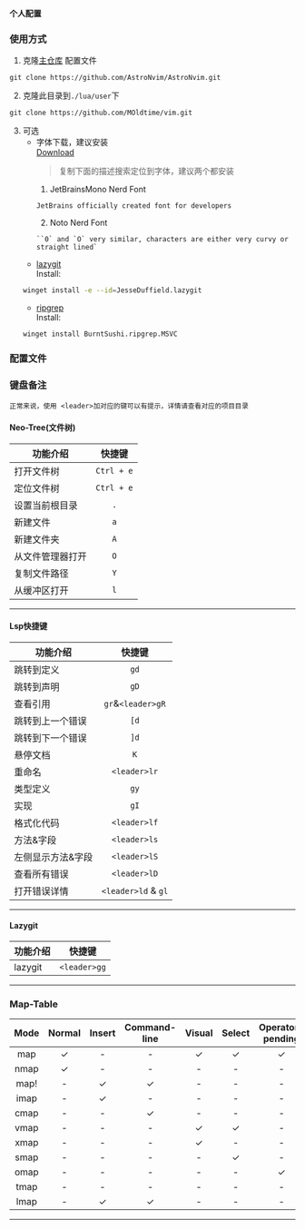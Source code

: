 **个人配置**

### 使用方式

1. 克隆[主仓库](https://github.com/AstroNvim/AstroNvim) 配置文件

```shell
git clone https://github.com/AstroNvim/AstroNvim.git
```

2. 克隆此目录到`./lua/user`下

```shell
git clone https://github.com/MOldtime/vim.git
```

3. 可选
    - 字体下载，建议安装  
        [Download](https://www.nerdfonts.com/font-downloads) 
        > 复制下面的描述搜索定位到字体，建议两个都安装
        1. JetBrainsMono Nerd Font
        ```
        JetBrains officially created font for developers
        ```
        2. Noto Nerd Font
        ```
        ``0` and `O` very similar, characters are either very curvy or straight lined` 
        ```
    - [lazygit](https://github.com/jesseduffield/lazygit)   
    Install:   
    ```Bash
    winget install -e --id=JesseDuffield.lazygit
    ```
    - [ripgrep](https://github.com/BurntSushi/ripgrep)  
    Install:
    ```Shell
    winget install BurntSushi.ripgrep.MSVC
    ```

### 配置文件


### 键盘备注

`正常来说，使用 <leader>加对应的键可以有提示，详情请查看对应的项目目录`

#### Neo-Tree(文件树)
| 功能介绍        | 快捷键     |
| --------------- | :--------: |
| 打开文件树      | `Ctrl + e` |
| 定位文件树      | `Ctrl + e` |
| 设置当前根目录  | `.`        |
| 新建文件        | `a`        |
| 新建文件夹      | `A`        |
| 从文件管理器打开| `O`        |
| 复制文件路径    | `Y`        |
| 从缓冲区打开    | `l`        |

---

#### Lsp快捷键
|功能介绍                  |快捷键             |
| ------------------------ | :---------------: |
| 跳转到定义               |`gd`               |
| 跳转到声明               |`gD`               |
| 查看引用                 |`gr`&`<leader>gR`  |
| 跳转到上一个错误         |`[d`               |
| 跳转到下一个错误         |`]d`               |
| 悬停文档                 |`K`                |
| 重命名                   |`<leader>lr`       |
| 类型定义                 |`gy`               |
| 实现                     |`gI`               |
| 格式化代码               |`<leader>lf`       |
| 方法&字段                |`<leader>ls`       |
| 左侧显示方法&字段        |`<leader>lS`       |
| 查看所有错误             |`<leader>lD`       |
| 打开错误详情             |`<leader>ld` & `gl`|

---

#### Lazygit
|功能介绍|快捷键      |
| ------ | :--------: |
| lazygit|`<leader>gg`|

---


### Map-Table
|    Mode    | Normal | Insert | Command-line | Visual | Select | Operator-pending | Terminal | Lang-Arg |  
|:----------:|:------:|:------:|:------------:|:------:|:------:|:----------------:|:--------:|:--------:|  
|    map     |   ✓    |   -    |      -       |   ✓    |    ✓   |        ✓         |    -     |    -     |
|    nmap    |   ✓    |   -    |      -       |   -    |    -   |        -         |    -     |    -     |
|    map!    |   -    |   ✓    |      ✓       |   -    |    -   |        -         |    -     |    -     |
|    imap    |   -    |   ✓    |      -       |   -    |    -   |        -         |    -     |    -     |
|    cmap    |   -    |   -    |      ✓       |   -    |    -   |        -         |    -     |    -     |
|    vmap    |   -    |   -    |      -       |   ✓    |    ✓   |        -         |    -     |    -     |
|    xmap    |   -    |   -    |      -       |   ✓    |    -   |        -         |    -     |    -     |
|    smap    |   -    |   -    |      -       |   -    |    ✓   |        -         |    -     |    -     |
|    omap    |   -    |   -    |      -       |   -    |    -   |        ✓         |    -     |    -     |
|    tmap    |   -    |   -    |      -       |   -    |    -   |        -         |    ✓     |    -     |
|    lmap    |   -    |   ✓    |      ✓       |   -    |    -   |        -         |    -     |    ✓     |
---
